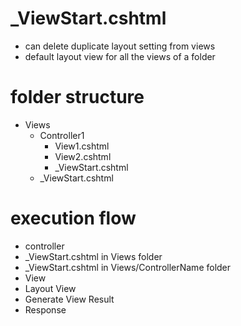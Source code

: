 # \_ViewStart.cshtml

- can delete duplicate layout setting from views
- default layout view for all the views of a folder

# folder structure

- Views
  - Controller1
    - View1.cshtml
    - View2.cshtml
    - \_ViewStart.cshtml
  - \_ViewStart.cshtml

# execution flow

- controller
- \_ViewStart.cshtml in Views folder
- \_ViewStart.cshtml in Views/ControllerName folder
- View
- Layout View
- Generate View Result
- Response
